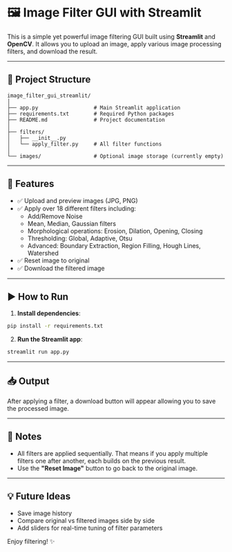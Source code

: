 # 🖼️ Image Filter GUI with Streamlit

This is a simple yet powerful image filtering GUI built using **Streamlit** and **OpenCV**.
It allows you to upload an image, apply various image processing filters, and download the result.

---

## 📁 Project Structure

```
image_filter_gui_streamlit/
│
├── app.py                  # Main Streamlit application
├── requirements.txt        # Required Python packages
├── README.md               # Project documentation
│
├── filters/
│   ├── __init__.py
│   └── apply_filter.py     # All filter functions
│
└── images/                 # Optional image storage (currently empty)
```

---

## 🧪 Features

- ✅ Upload and preview images (JPG, PNG)
- ✅ Apply over 18 different filters including:
  - Add/Remove Noise
  - Mean, Median, Gaussian filters
  - Morphological operations: Erosion, Dilation, Opening, Closing
  - Thresholding: Global, Adaptive, Otsu
  - Advanced: Boundary Extraction, Region Filling, Hough Lines, Watershed
- ✅ Reset image to original
- ✅ Download the filtered image

---

## ▶️ How to Run

1. **Install dependencies**:
```bash
pip install -r requirements.txt
```

2. **Run the Streamlit app**:
```bash
streamlit run app.py
```

---

## 📥 Output

After applying a filter, a download button will appear allowing you to save the processed image.

---

## 📌 Notes

- All filters are applied sequentially. That means if you apply multiple filters one after another, each builds on the previous result.
- Use the **"Reset Image"** button to go back to the original image.

---

## 💡 Future Ideas

- Save image history
- Compare original vs filtered images side by side
- Add sliders for real-time tuning of filter parameters

Enjoy filtering! ✨